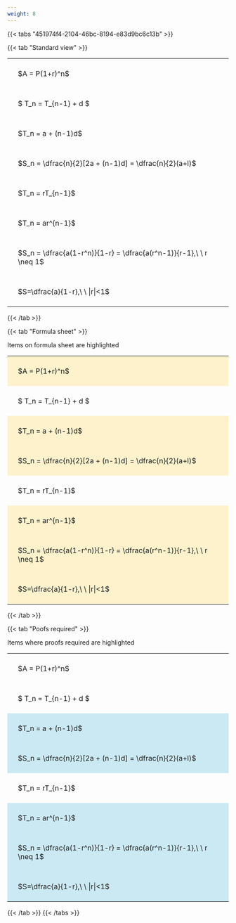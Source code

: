 ```yaml
---
weight: 8
---
```


{{< tabs "451974f4-2104-46bc-8194-e83d9bc6c13b" >}}

{{< tab "Standard view" >}}

<style type="text/css">
#T_14415 th.col_heading {
  text-align: left;
  font-size: 1em;
}
#T_14415 td {
  text-align: left;
  font-size: 1em;
  padding: 1.5em;
}
</style>
<table id="T_14415">
  <thead>
  </thead>
  <tbody>
    <tr>
      <td id="T_14415_row0_col0" class="data row0 col0" >$A = P(1+r)^n$</td>
    </tr>
    <tr>
      <td id="T_14415_row1_col0" class="data row1 col0" >$ T_n = T_{n-1} + d $</td>
    </tr>
    <tr>
      <td id="T_14415_row2_col0" class="data row2 col0" >$T_n = a + (n-1)d$</td>
    </tr>
    <tr>
      <td id="T_14415_row3_col0" class="data row3 col0" >$S_n = \dfrac{n}{2}[2a + (n-1)d] = \dfrac{n}{2}(a+l)$</td>
    </tr>
    <tr>
      <td id="T_14415_row4_col0" class="data row4 col0" >$T_n = rT_{n-1}$</td>
    </tr>
    <tr>
      <td id="T_14415_row5_col0" class="data row5 col0" >$T_n = ar^{n-1}$</td>
    </tr>
    <tr>
      <td id="T_14415_row6_col0" class="data row6 col0" >$S_n = \dfrac{a(1-r^n)}{1-r} = \dfrac{a(r^n-1)}{r-1},\ \  r \neq 1$</td>
    </tr>
    <tr>
      <td id="T_14415_row7_col0" class="data row7 col0" >$S=\dfrac{a}{1-r},\ \ |r|<1$</td>
    </tr>
  </tbody>
</table>
{{< /tab >}}

{{< tab "Formula sheet" >}}

Items on formula sheet are highlighted 
<br>
<style type="text/css">
#T_aeccb th.col_heading {
  text-align: left;
  font-size: 1em;
}
#T_aeccb td {
  text-align: left;
  font-size: 1em;
  padding: 1.5em;
}
#T_aeccb_row0_col0, #T_aeccb_row2_col0, #T_aeccb_row3_col0, #T_aeccb_row5_col0, #T_aeccb_row6_col0, #T_aeccb_row7_col0 {
  background-color: rgba(255,194,10, 0.2);
}
#T_aeccb_row1_col0, #T_aeccb_row4_col0 {
  background-color: rgba(0,0,0,0);
}
</style>
<table id="T_aeccb">
  <thead>
  </thead>
  <tbody>
    <tr>
      <td id="T_aeccb_row0_col0" class="data row0 col0" >$A = P(1+r)^n$</td>
    </tr>
    <tr>
      <td id="T_aeccb_row1_col0" class="data row1 col0" >$ T_n = T_{n-1} + d $</td>
    </tr>
    <tr>
      <td id="T_aeccb_row2_col0" class="data row2 col0" >$T_n = a + (n-1)d$</td>
    </tr>
    <tr>
      <td id="T_aeccb_row3_col0" class="data row3 col0" >$S_n = \dfrac{n}{2}[2a + (n-1)d] = \dfrac{n}{2}(a+l)$</td>
    </tr>
    <tr>
      <td id="T_aeccb_row4_col0" class="data row4 col0" >$T_n = rT_{n-1}$</td>
    </tr>
    <tr>
      <td id="T_aeccb_row5_col0" class="data row5 col0" >$T_n = ar^{n-1}$</td>
    </tr>
    <tr>
      <td id="T_aeccb_row6_col0" class="data row6 col0" >$S_n = \dfrac{a(1-r^n)}{1-r} = \dfrac{a(r^n-1)}{r-1},\ \  r \neq 1$</td>
    </tr>
    <tr>
      <td id="T_aeccb_row7_col0" class="data row7 col0" >$S=\dfrac{a}{1-r},\ \ |r|<1$</td>
    </tr>
  </tbody>
</table>
{{< /tab >}}

{{< tab "Poofs required" >}}

Items where proofs required are highlighted 
<br>
<style type="text/css">
#T_81317 th.col_heading {
  text-align: left;
  font-size: 1em;
}
#T_81317 td {
  text-align: left;
  font-size: 1em;
  padding: 1.5em;
}
#T_81317_row0_col0, #T_81317_row1_col0, #T_81317_row4_col0 {
  background-color: rgba(0,0,0,0);
}
#T_81317_row2_col0, #T_81317_row3_col0, #T_81317_row5_col0, #T_81317_row6_col0, #T_81317_row7_col0 {
  background-color: rgba(0,150,200, 0.2);
}
</style>
<table id="T_81317">
  <thead>
  </thead>
  <tbody>
    <tr>
      <td id="T_81317_row0_col0" class="data row0 col0" >$A = P(1+r)^n$</td>
    </tr>
    <tr>
      <td id="T_81317_row1_col0" class="data row1 col0" >$ T_n = T_{n-1} + d $</td>
    </tr>
    <tr>
      <td id="T_81317_row2_col0" class="data row2 col0" >$T_n = a + (n-1)d$</td>
    </tr>
    <tr>
      <td id="T_81317_row3_col0" class="data row3 col0" >$S_n = \dfrac{n}{2}[2a + (n-1)d] = \dfrac{n}{2}(a+l)$</td>
    </tr>
    <tr>
      <td id="T_81317_row4_col0" class="data row4 col0" >$T_n = rT_{n-1}$</td>
    </tr>
    <tr>
      <td id="T_81317_row5_col0" class="data row5 col0" >$T_n = ar^{n-1}$</td>
    </tr>
    <tr>
      <td id="T_81317_row6_col0" class="data row6 col0" >$S_n = \dfrac{a(1-r^n)}{1-r} = \dfrac{a(r^n-1)}{r-1},\ \  r \neq 1$</td>
    </tr>
    <tr>
      <td id="T_81317_row7_col0" class="data row7 col0" >$S=\dfrac{a}{1-r},\ \ |r|<1$</td>
    </tr>
  </tbody>
</table>
{{< /tab >}}
{{< /tabs >}}